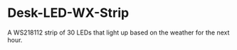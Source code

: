 # Desk-LED-WX-Strip
A WS218112 strip of 30 LEDs that light up based on the weather for the next hour.

